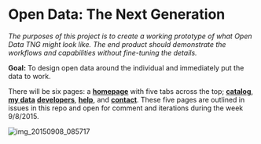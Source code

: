 # Open Data: The Next Generation

*The purposes of this project is to create a working prototype of what Open Data TNG might look like. The end product should demonstrate the workflows and capabilities without fine-tuning the details.*

**Goal:** To design open data around the individual and immediately put the data to work. 

There will be six pages: a [**homepage**](https://github.com/ArcGIS/opendata-tng/issues/1) with five tabs across the top; [**catalog**](https://github.com/ArcGIS/opendata-tng/issues/2), [**my data**](https://github.com/ArcGIS/opendata-tng/issues/8) [**developers**](https://github.com/ArcGIS/opendata-tng/issues/3), [**help**](https://github.com/ArcGIS/opendata-tng/issues/4), and [**contact**](https://github.com/ArcGIS/opendata-tng/issues/5). These five pages are outlined in issues in this repo and open for comment and iterations during the week 9/8/2015. 

![img_20150908_085717](https://cloud.githubusercontent.com/assets/3474250/9735307/d4b4b734-5607-11e5-98d4-1f8208e73482.jpg)

